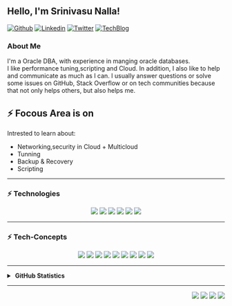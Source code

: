 
## Hello, I'm Srinivasu Nalla!


[![Github](https://img.shields.io/badge/-Github-000?style=flat&logo=Github&logoColor=white)](https://github.com/srinivasu-nalla)
[![Linkedin](https://img.shields.io/badge/-LinkedIn-blue?style=flat&logo=Linkedin&logoColor=white)](https://www.linkedin.com/in/srinivasnalla)
[![Twitter](https://img.shields.io/badge/-Twitter-c13584?style=flat&labelColor=c13584&logo=twitter&logoColor=white)](https://twitter.com/srinivasu_nalla)
[![TechBlog](https://img.shields.io/badge/-Tech%20Blog-000?style=flat&logo=wordpress&logoColor=white)](https://srinalla.wordpress.com/)

<h3>About Me</h3>

I'm a Oracle DBA, with experience in manging oracle databases.
<br>I like performance tuning,scripting and Cloud. In addition, I also like to help and communicate as much as I can. I usually answer questions or solve some issues on GitHub, Stack Overflow or on tech communities because that not only helps others, but also helps me.

## ⚡ Focous Area is on 
Intrested to learn about:
- Networking,security in Cloud + Multicloud
- Tunning
- Backup & Recovery
- Scripting




<hr>
<h3>⚡ Technologies</h3>
<p align="center">
<img src="https://img.shields.io/badge/Oracle DBA-brown"> 
  <img src="https://img.shields.io/badge/Oracle Apps DBA-green"> 
  <img src="https://img.shields.io/badge/Weblogic-red"> 
  <img src="https://img.shields.io/badge/Shell Scripting-magenta">
  <img src="https://img.shields.io/badge/Performance Tuning-yellow"> 
  <img src="https://img.shields.io/badge/Oracle Cloud (OCI)-blue"> 
  </p>
  
<hr>
<h3>⚡ Tech-Concepts</h3>

<p align="center">
 <img src="https://img.shields.io/badge/DBA Communications%20-%23FF6F00.svg?&style=for-the-badge&logo=Oracle&logoColor=white" /> 
  <img src="https://img.shields.io/badge/Troubleshooting%20-%231572B6.svg?&style=for-the-badge&logo=Oracle&logoColor=white"/> 
  <img src="https://img.shields.io/badge/Tuning skills%20-%23E34F26.svg?&style=for-the-badge&logo=Oracle&logoColor=white"/> 
  <img src="https://img.shields.io/badge/Cloud Networking & Security Skills%20-%2300599C.svg?&style=for-the-badge&logo=Oracle&ogoColor=white"/> 
  <img src="https://img.shields.io/badge/Security ,Encryption etc %20-%2314354C.svg?&style=for-the-badge&logo=Oracle&logoColor=white"/> 
  <img src="https://img.shields.io/badge/Automations%20-%23F05033.svg?&style=for-the-badge&logo=Oracle&logoColor=white"/> 
  <img src="https://img.shields.io/badge/Shell Scripting%20-%23121011.svg?&style=for-the-badge&logo=Oracle&logoColor=white"/>
  <img src="https://img.shields.io/badge/Backup & Recovery%20-%23323330.svg?&style=for-the-badge&logo=Oracle&logoColor=%23F7DF1E"/> 
  <img src="https://img.shields.io/badge/RAC, Data Guard%20-%23D00000.svg?&style=for-the-badge&logo=Oracle&logoColor=white"/> 
</p>
<hr>


<details>
  <summary><b> &nbsp;GitHub Statistics</b></summary>
  <br/>
    <p align="center">
        <img height="137px" src="https://github-readme-streak-stats.herokuapp.com/?user=srinivasu-nalla&hide_border=true&theme=nightowl" />
    </p>
    <p align="center">
        <img height="137px" src="https://github-readme-stats.vercel.app/api?username=srinivasu-nalla&hide_title=true&hide_border=true&show_icons=true&include_all_commits=true&count_private=true&line_height=21&theme=nightowl" /> <img height="137px" src="https://github-readme-stats.vercel.app/api/top-langs/?username=srinivasu-nalla&hide=html&hide_title=true&hide_border=true&layout=compact&langs_count=8&theme=nightowl" />
    </p>
</details>

<hr/>
<p align="right">
<img src="https://komarev.com/ghpvc/?username=srinivasu-nalla&style=plastic&label=Views"><img>
<img src="https://badges.pufler.dev/visits/srinivasu-nalla/srinivasu-nalla?color=black&logo=github" />
<img src="https://badges.pufler.dev/repos/srinivasu-nalla?style=flat-square&color=black&logo=github">
<img src="https://badges.pufler.dev/gists/srinivasu-nalla?style=flat-square&color=black&logo=github">
</p>
